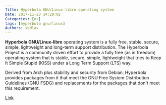 ```yaml
---
Title: Hyperbola GNU/Linux-libre operating system
Date: 2017-11-23 14:29:02
Categories: [os]
tags: [hyperbola gnu/linux]
Authors: sedlav
---
```


**Hyperbola GNU/Linux-libre** operating system is a fully free, stable, secure, simple, lightweight and long-term support distribution. The Hyperbola Project is a community driven effort to provide a fully free (as in freedom) operating system that is stable, secure, simple, lightweight that tries to Keep It Simple Stupid (KISS) under a Long Term Support (LTS) way.

Derived from Arch plus stability and security from Debian, Hyperbola provides packages from it that meet the GNU Free System Distribution Guidelines (GNU FSDG) and replacements for the packages that don't meet this requirement.

[Link](https://www.parabola.nu/)
